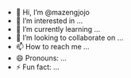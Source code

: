 - 👋 Hi, I’m @mazengjojo
- 👀 I’m interested in ...
- 🌱 I’m currently learning ...
- 💞️ I’m looking to collaborate on ...
- 📫 How to reach me ...
- 😄 Pronouns: ...
- ⚡ Fun fact: ...

<!---
mazengjojo/mazengjojo is a ✨ special ✨ repository because its `README.md` (this file) appears on your GitHub profile.
You can click the Preview link to take a look at your changes.
--->
